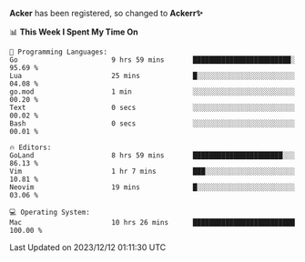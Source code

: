 **Acker** has been registered, so changed to **Ackerr✨**

<!--START_SECTION:waka-->
📊 **This Week I Spent My Time On** 

```text
💬 Programming Languages: 
Go                       9 hrs 59 mins       ████████████████████████░   95.69 % 
Lua                      25 mins             █░░░░░░░░░░░░░░░░░░░░░░░░   04.08 % 
go.mod                   1 min               ░░░░░░░░░░░░░░░░░░░░░░░░░   00.20 % 
Text                     0 secs              ░░░░░░░░░░░░░░░░░░░░░░░░░   00.02 % 
Bash                     0 secs              ░░░░░░░░░░░░░░░░░░░░░░░░░   00.01 % 

🔥 Editors: 
GoLand                   8 hrs 59 mins       ██████████████████████░░░   86.13 % 
Vim                      1 hr 7 mins         ███░░░░░░░░░░░░░░░░░░░░░░   10.81 % 
Neovim                   19 mins             █░░░░░░░░░░░░░░░░░░░░░░░░   03.06 % 

💻 Operating System: 
Mac                      10 hrs 26 mins      █████████████████████████   100.00 % 
```


 Last Updated on 2023/12/12 01:11:30 UTC
<!--END_SECTION:waka-->
